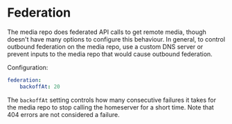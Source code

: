# Federation

The media repo does federated API calls to get remote media, though doesn't have many options
to configure this behaviour. In general, to control outbound federation on the media repo, use a
custom DNS server or prevent inputs to the media repo that would cause outbound federation.

Configuration:

```yaml
federation:
    backoffAt: 20
```

The `backoffAt` setting controls how many consecutive failures it takes for the media repo to stop
calling the homeserver for a short time. Note that 404 errors are not considered a failure.
